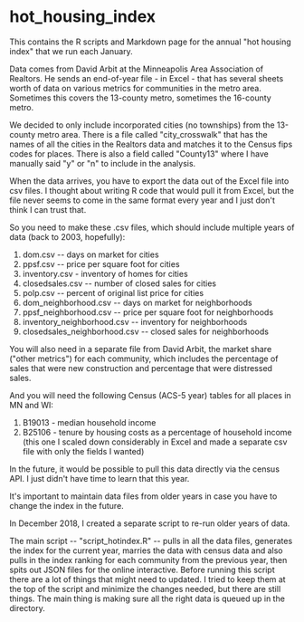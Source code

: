 # hot_housing_index
This contains the R scripts and Markdown page for the annual "hot housing index" that we run each January. 

Data comes from David Arbit at the Minneapolis Area Association of Realtors. He sends an end-of-year file - in Excel - that has several sheets worth of data on various metrics for communities in the metro area. Sometimes this covers the 13-county metro, sometimes the 16-county metro. 

We decided to only include incorporated cities (no townships) from the 13-county metro area. There is a file called "city_crosswalk" that has the names of all the cities in the Realtors data and matches it to the Census fips codes for places. There is also a field called "County13" where I have manually said "y" or "n" to include in the analysis. 

When the data arrives, you have to export the data out of the Excel file into csv files. I thought about writing R code that would pull it from Excel, but the file never seems to come in the same format every year and I just don't think I can trust that. 

So you need to make these .csv files, which should include multiple years of data (back to 2003, hopefully):
1) dom.csv -- days on market for cities
2) ppsf.csv -- price per square foot for cities
3) inventory.csv - inventory of homes for cities
4) closedsales.csv -- number of closed sales for cities
5) polp.csv -- percent of original list price for cities
6) dom_neighborhood.csv -- days on market for neighborhoods
7) ppsf_neighborhood.csv -- price per square foot for neighborhoods
8) inventory_neighborhood.csv -- inventory for neighborhoods
9) closedsales_neighborhood.csv -- closed sales for neighborhoods

You will also need in a separate file from David Arbit, the market share ("other metrics") for each community, which includes the percentage of sales that were new construction and percentage that were distressed sales.

And you will need the following Census (ACS-5 year) tables for all places in MN and WI:  
1) B19013 - median household income
2) B25106 - tenure by housing costs as a percentage of household income (this one I scaled down considerably in Excel and made a separate csv file with only the fields I wanted)

In the future, it would be possible to pull this data directly via the census API. I just didn't have time to learn that this year. 

It's important to maintain data files from older years in case you have to change the index in the future. 

In December 2018, I created a separate script to re-run older years of data. 

The main script -- "script_hotindex.R" -- pulls in all the data files, generates the index for the current year, marries the data with census data and also pulls in the index ranking for each community from the previous year, then spits out JSON files for the online interactive.  Before running this script there are a lot of things that might need to updated. I tried to keep them at the top of the script and minimize the changes needed, but there are still things. The main thing is making sure all the right data is queued up in the directory. 
